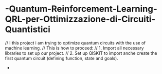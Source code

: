 # -Quantum-Reinforcement-Learning-QRL-per-Ottimizzazione-di-Circuiti-Quantistici

// I this project i am trying to optimize quantum circuits with the use of machine learning. 
// This is how to proceed: 
// 1. Import all necessary libraries to set up our project. 
// 2. Set up QISKIT to import anche create the first quantum circuit (defining function, state and goals).  


- 